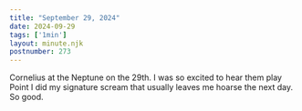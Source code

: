 ```yaml
---
title: "September 29, 2024"
date: 2024-09-29
tags: ['1min']
layout: minute.njk
postnumber: 273
---
```

Cornelius at the Neptune on the 29th. I was so excited to hear them play Point I did my signature scream that usually leaves me hoarse the next day. So good. 